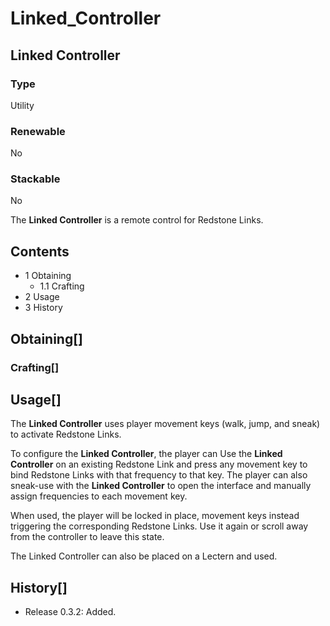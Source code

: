 # Linked_Controller

## Linked Controller

### Type

Utility

### Renewable

No

### Stackable

No

The **Linked Controller** is a remote control for Redstone Links.

## Contents

- 1 Obtaining
    - 1.1 Crafting
- 2 Usage
- 3 History

## Obtaining[]

### Crafting[]

## Usage[]

The **Linked Controller** uses player movement keys (walk, jump, and sneak) to activate Redstone Links.

To configure the **Linked Controller**, the player can Use the **Linked Controller** on an existing Redstone Link and press any movement key to bind Redstone Links with that frequency to that key. The player can also sneak-use with the **Linked Controller** to open the interface and manually assign frequencies to each movement key.

When used, the player will be locked in place, movement keys instead triggering the corresponding Redstone Links. Use it again or scroll away from the controller to leave this state.

The Linked Controller can also be placed on a Lectern and used.

## History[]

- Release 0.3.2: Added.